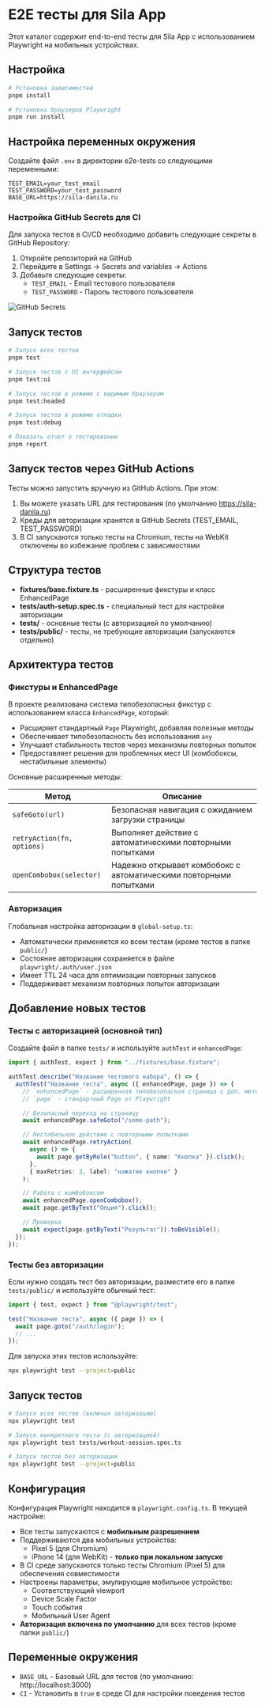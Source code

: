 # E2E тесты для Sila App

Этот каталог содержит end-to-end тесты для Sila App с использованием Playwright на мобильных устройствах.

## Настройка

```bash
# Установка зависимостей
pnpm install

# Установка браузеров Playwright
pnpm run install
```

## Настройка переменных окружения

Создайте файл `.env` в директории e2e-tests со следующими переменными:

```
TEST_EMAIL=your_test_email
TEST_PASSWORD=your_test_password
BASE_URL=https://sila-danila.ru
```

### Настройка GitHub Secrets для CI

Для запуска тестов в CI/CD необходимо добавить следующие секреты в GitHub Repository:

1. Откройте репозиторий на GitHub
2. Перейдите в Settings → Secrets and variables → Actions
3. Добавьте следующие секреты:
   - `TEST_EMAIL` - Email тестового пользователя
   - `TEST_PASSWORD` - Пароль тестового пользователя

![GitHub Secrets](https://docs.github.com/assets/cb-33159/mw-1440/images/help/repository/actions-secret-repository-creation.webp)

## Запуск тестов

```bash
# Запуск всех тестов
pnpm test

# Запуск тестов с UI интерфейсом
pnpm test:ui

# Запуск тестов в режиме с видимым браузером
pnpm test:headed

# Запуск тестов в режиме отладки
pnpm test:debug

# Показать отчет о тестировании
pnpm report
```

## Запуск тестов через GitHub Actions

Тесты можно запустить вручную из GitHub Actions. При этом:

1. Вы можете указать URL для тестирования (по умолчанию https://sila-danila.ru)
2. Креды для авторизации хранятся в GitHub Secrets (TEST_EMAIL, TEST_PASSWORD)
3. В CI запускаются только тесты на Chromium, тесты на WebKit отключены во избежание проблем с зависимостями

## Структура тестов

- **fixtures/base.fixture.ts** - расширенные фикстуры и класс EnhancedPage
- **tests/auth-setup.spec.ts** - специальный тест для настройки авторизации
- **tests/** - основные тесты (с авторизацией по умолчанию)
- **tests/public/** - тесты, не требующие авторизации (запускаются отдельно)

## Архитектура тестов

### Фикстуры и EnhancedPage

В проекте реализована система типобезопасных фикстур с использованием класса `EnhancedPage`, который:

- Расширяет стандартный `Page` Playwright, добавляя полезные методы
- Обеспечивает типобезопасность без использования `any`
- Улучшает стабильность тестов через механизмы повторных попыток
- Предоставляет решения для проблемных мест UI (комбобоксы, нестабильные элементы)

Основные расширенные методы:

| Метод                      | Описание                                                           |
| -------------------------- | ------------------------------------------------------------------ |
| `safeGoto(url)`            | Безопасная навигация с ожиданием загрузки страницы                 |
| `retryAction(fn, options)` | Выполняет действие с автоматическими повторными попытками          |
| `openCombobox(selector)`   | Надежно открывает комбобокс с автоматическими повторными попытками |

### Авторизация

Глобальная настройка авторизации в `global-setup.ts`:

- Автоматически применяется ко всем тестам (кроме тестов в папке `public/`)
- Состояние авторизации сохраняется в файле `playwright/.auth/user.json`
- Имеет TTL 24 часа для оптимизации повторных запусков
- Поддерживает механизм повторных попыток авторизации

## Добавление новых тестов

### Тесты с авторизацией (основной тип)

Создайте файл в папке `tests/` и используйте `authTest` и `enhancedPage`:

```typescript
import { authTest, expect } from "../fixtures/base.fixture";

authTest.describe("Название тестового набора", () => {
  authTest("Название теста", async ({ enhancedPage, page }) => {
    // `enhancedPage` - расширенная типобезопасная страница с доп. методами
    // `page` - стандартный Page от Playwright

    // Безопасный переход на страницу
    await enhancedPage.safeGoto("/some-path");

    // Нестабильное действие с повторными попытками
    await enhancedPage.retryAction(
      async () => {
        await page.getByRole("button", { name: "Кнопка" }).click();
      },
      { maxRetries: 3, label: "нажатие кнопки" }
    );

    // Работа с комбобоксом
    await enhancedPage.openCombobox();
    await page.getByText("Опция").click();

    // Проверка
    await expect(page.getByText("Результат")).toBeVisible();
  });
});
```

### Тесты без авторизации

Если нужно создать тест без авторизации, разместите его в папке `tests/public/` и используйте обычный тест:

```typescript
import { test, expect } from "@playwright/test";

test("Название теста", async ({ page }) => {
  await page.goto("/auth/login");
  // ...
});
```

Для запуска этих тестов используйте:

```bash
npx playwright test --project=public
```

## Запуск тестов

```bash
# Запуск всех тестов (включая авторизацию)
npx playwright test

# Запуск конкретного теста (с авторизацией)
npx playwright test tests/workout-session.spec.ts

# Запуск тестов без авторизации
npx playwright test --project=public
```

## Конфигурация

Конфигурация Playwright находится в `playwright.config.ts`. В текущей настройке:

- Все тесты запускаются с **мобильным разрешением**
- Поддерживаются два мобильных устройства:
  - Pixel 5 (для Chromium)
  - iPhone 14 (для WebKit) - **только при локальном запуске**
- В CI среде запускаются только тесты Chromium (Pixel 5) для обеспечения совместимости
- Настроены параметры, эмулирующие мобильное устройство:
  - Соответствующий viewport
  - Device Scale Factor
  - Touch события
  - Мобильный User Agent
- **Авторизация включена по умолчанию** для всех тестов (кроме папки `public/`)

## Переменные окружения

- `BASE_URL` - Базовый URL для тестов (по умолчанию: http://localhost:3000)
- `CI` - Установить в `true` в среде CI для настройки поведения тестов
